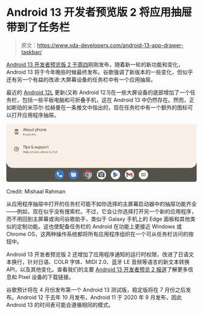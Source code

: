 # Android 13 开发者预览版 2 将应用抽屉带到了任务栏

> 原文：<https://www.xda-developers.com/android-13-app-drawer-taskbar/>

[Android 13 开发者预览版 2 于周四](https://www.xda-developers.com/android-13-developer-preview-2/)刚刚发布，随着新一轮的新功能和变化，Android 13 将于今年晚些时候最终发布。谷歌强调了新版本的一些变化，但似乎还有另一个有益的改进:大屏幕设备的任务栏中有一个应用抽屉。

最近的 [Android 12L](https://www.xda-developers.com/android-12l/) 更新(又称 Android 12.1)在一些大屏设备的底部增加了一个任务栏，包括一些平板电脑和可折叠手机，这在 Android 13 中仍然存在。然而，正如斯珀的米莎尔·拉赫曼在一条推文中指出的，现在任务栏中有一个额外的图标可以打开应用程序抽屉。

 <picture>![Android 13 taskbar](img/9c0985b18746b28c6360ef6a06b064be.png)</picture> 

Credit: Mishaal Rahman

从应用程序抽屉中打开的任务栏可能不如你选择的主屏幕启动器中的抽屉功能齐全——例如，现在似乎没有搜索栏。不过，它会让你选择打开另一个新的应用程序，而不用回到主屏幕或询问谷歌助手，类似于 Galaxy 手机上的 Edge 面板和其他类似的定制功能。这也使配备任务栏的 Android 在功能上更接近 Windows 或 Chrome OS，这两种操作系统都将所有应用程序组织在一个可从任务栏访问的按钮中。

Android 13 开发者预览版 2 还增加了应用程序通知的运行时权限，改进了日语文本换行，针对日语、COLR 字体、MIDI 2.0、蓝牙 LE 音频等语言的新文本转换 API，以及其他变化。查看我们的主要 [Android 13 开发者预览 2 报道](https://www.xda-developers.com/android-12l/)了解更多信息和 Pixel 设备的下载链接。

谷歌预计将在 4 月份发布第一个 Android 13 测试版，稳定版将在 7 月份之后发布。Android 12 于去年 10 月发布，Android 11 于 2020 年 9 月发布，因此 Android 13 的时间表可能会遵循相同的模式。